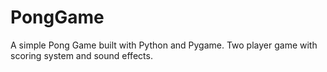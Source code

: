 # PongGame
A simple Pong Game built with Python and Pygame. Two player game with scoring system and sound effects.
